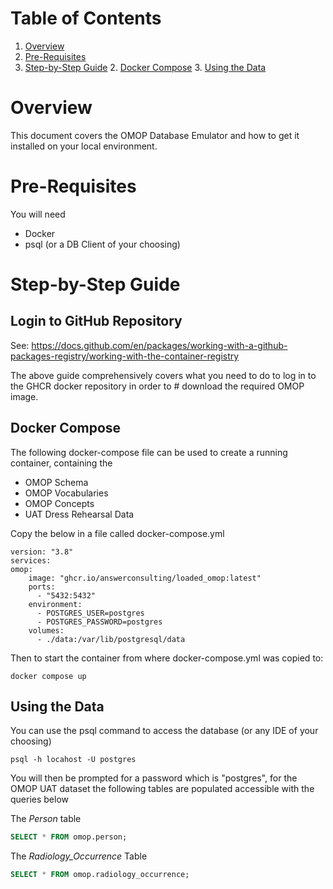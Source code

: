 # Table of Contents
1. [Overview](#overview)
2. [Pre-Requisites](#pre-requisites)
3. [Step-by-Step Guide](#step-by-step-guide)
    2. [Docker Compose](#docker-compose)
    3. [Using the Data](#using-the-data)

# Overview
This document covers the OMOP Database Emulator and how to get it installed on your local environment.

# Pre-Requisites
You will need

- Docker
- psql (or a DB  Client of your choosing)

# Step-by-Step Guide

## Login to GitHub Repository

See:
https://docs.github.com/en/packages/working-with-a-github-packages-registry/working-with-the-container-registry

The above guide comprehensively covers what you need to do to log in to the GHCR docker repository in order to #
download the required OMOP image.

## Docker Compose

The following docker-compose file can be used to create a running container, containing the

- OMOP Schema
- OMOP Vocabularies
- OMOP Concepts
- UAT Dress Rehearsal Data

Copy the below in a file called docker-compose.yml

```dockercompose
version: "3.8"
services:
omop:
    image: "ghcr.io/answerconsulting/loaded_omop:latest"
    ports:
      - "5432:5432"
    environment:
      - POSTGRES_USER=postgres
      - POSTGRES_PASSWORD=postgres
    volumes:  
      - ./data:/var/lib/postgresql/data

```
Then to start the container from where docker-compose.yml was copied to:

```shell
docker compose up
```

## Using the Data

You can use the psql command to access the database (or any IDE of your choosing)

```shell
psql -h locahost -U postgres
```

You will then be prompted for a password which is "postgres", for the OMOP UAT dataset
the following tables are populated accessible with the queries below

The _Person_ table

```sql
SELECT * FROM omop.person;
```

The _Radiology_Occurrence_ Table

```sql
SELECT * FROM omop.radiology_occurrence;
```

